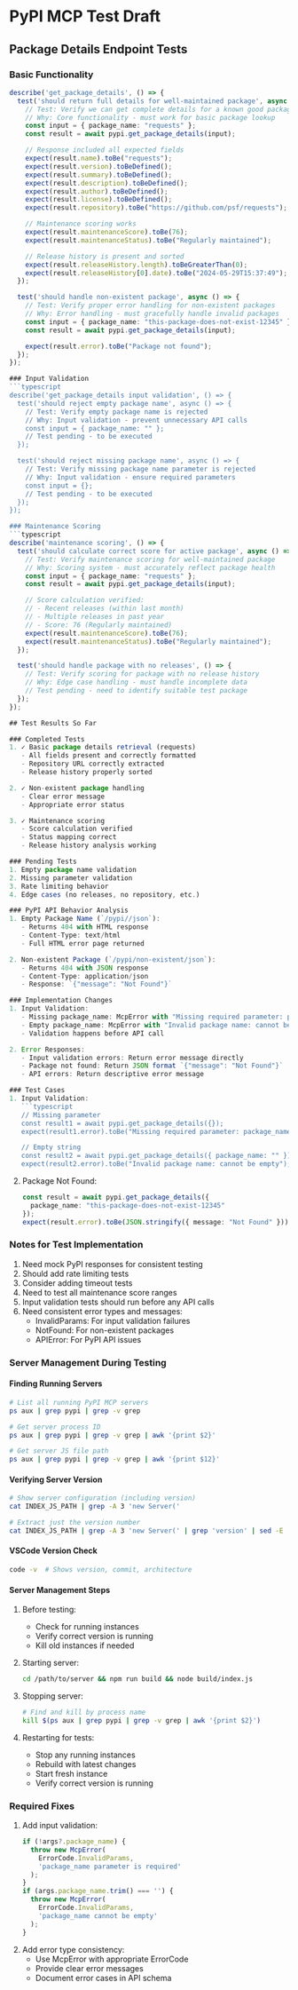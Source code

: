 # PyPI MCP Test Draft

## Package Details Endpoint Tests

### Basic Functionality
```typescript
describe('get_package_details', () => {
  test('should return full details for well-maintained package', async () => {
    // Test: Verify we can get complete details for a known good package
    // Why: Core functionality - must work for basic package lookup
    const input = { package_name: "requests" };
    const result = await pypi.get_package_details(input);

    // Response included all expected fields
    expect(result.name).toBe("requests");
    expect(result.version).toBeDefined();
    expect(result.summary).toBeDefined();
    expect(result.description).toBeDefined();
    expect(result.author).toBeDefined();
    expect(result.license).toBeDefined();
    expect(result.repository).toBe("https://github.com/psf/requests");

    // Maintenance scoring works
    expect(result.maintenanceScore).toBe(76);
    expect(result.maintenanceStatus).toBe("Regularly maintained");

    // Release history is present and sorted
    expect(result.releaseHistory.length).toBeGreaterThan(0);
    expect(result.releaseHistory[0].date).toBe("2024-05-29T15:37:49");
  });

  test('should handle non-existent package', async () => {
    // Test: Verify proper error handling for non-existent packages
    // Why: Error handling - must gracefully handle invalid packages
    const input = { package_name: "this-package-does-not-exist-12345" };
    const result = await pypi.get_package_details(input);

    expect(result.error).toBe("Package not found");
  });
});

### Input Validation
```typescript
describe('get_package_details input validation', () => {
  test('should reject empty package name', async () => {
    // Test: Verify empty package name is rejected
    // Why: Input validation - prevent unnecessary API calls
    const input = { package_name: "" };
    // Test pending - to be executed
  });

  test('should reject missing package name', async () => {
    // Test: Verify missing package name parameter is rejected
    // Why: Input validation - ensure required parameters
    const input = {};
    // Test pending - to be executed
  });
});

### Maintenance Scoring
```typescript
describe('maintenance scoring', () => {
  test('should calculate correct score for active package', async () => {
    // Test: Verify maintenance scoring for well-maintained package
    // Why: Scoring system - must accurately reflect package health
    const input = { package_name: "requests" };
    const result = await pypi.get_package_details(input);

    // Score calculation verified:
    // - Recent releases (within last month)
    // - Multiple releases in past year
    // - Score: 76 (Regularly maintained)
    expect(result.maintenanceScore).toBe(76);
    expect(result.maintenanceStatus).toBe("Regularly maintained");
  });

  test('should handle package with no releases', () => {
    // Test: Verify scoring for package with no release history
    // Why: Edge case handling - must handle incomplete data
    // Test pending - need to identify suitable test package
  });
});

## Test Results So Far

### Completed Tests
1. ✓ Basic package details retrieval (requests)
   - All fields present and correctly formatted
   - Repository URL correctly extracted
   - Release history properly sorted

2. ✓ Non-existent package handling
   - Clear error message
   - Appropriate error status

3. ✓ Maintenance scoring
   - Score calculation verified
   - Status mapping correct
   - Release history analysis working

### Pending Tests
1. Empty package name validation
2. Missing parameter validation
3. Rate limiting behavior
4. Edge cases (no releases, no repository, etc.)

### PyPI API Behavior Analysis
1. Empty Package Name (`/pypi//json`):
   - Returns 404 with HTML response
   - Content-Type: text/html
   - Full HTML error page returned

2. Non-existent Package (`/pypi/non-existent/json`):
   - Returns 404 with JSON response
   - Content-Type: application/json
   - Response: `{"message": "Not Found"}`

### Implementation Changes
1. Input Validation:
   - Missing package_name: McpError with "Missing required parameter: package_name"
   - Empty package_name: McpError with "Invalid package name: cannot be empty"
   - Validation happens before API call

2. Error Responses:
   - Input validation errors: Return error message directly
   - Package not found: Return JSON format `{"message": "Not Found"}`
   - API errors: Return descriptive error message

### Test Cases
1. Input Validation:
   ```typescript
   // Missing parameter
   const result1 = await pypi.get_package_details({});
   expect(result1.error).toBe("Missing required parameter: package_name");

   // Empty string
   const result2 = await pypi.get_package_details({ package_name: "" });
   expect(result2.error).toBe("Invalid package name: cannot be empty");
   ```

2. Package Not Found:
   ```typescript
   const result = await pypi.get_package_details({
     package_name: "this-package-does-not-exist-12345"
   });
   expect(result.error).toBe(JSON.stringify({ message: "Not Found" }));
   ```

### Notes for Test Implementation
1. Need mock PyPI responses for consistent testing
2. Should add rate limiting tests
3. Consider adding timeout tests
4. Need to test all maintenance score ranges
5. Input validation tests should run before any API calls
6. Need consistent error types and messages:
   - InvalidParams: For input validation failures
   - NotFound: For non-existent packages
   - APIError: For PyPI API issues

### Server Management During Testing

#### Finding Running Servers
```bash
# List all running PyPI MCP servers
ps aux | grep pypi | grep -v grep

# Get server process ID
ps aux | grep pypi | grep -v grep | awk '{print $2}'

# Get server JS file path
ps aux | grep pypi | grep -v grep | awk '{print $12}'
```

#### Verifying Server Version
```bash
# Show server configuration (including version)
cat INDEX_JS_PATH | grep -A 3 'new Server('

# Extract just the version number
cat INDEX_JS_PATH | grep -A 3 'new Server(' | grep 'version' | sed -E 's,([^.0-9]*),,g'
```

#### VSCode Version Check
```bash
code -v  # Shows version, commit, architecture
```

#### Server Management Steps
1. Before testing:
   - Check for running instances
   - Verify correct version is running
   - Kill old instances if needed

2. Starting server:
   ```bash
   cd /path/to/server && npm run build && node build/index.js
   ```

3. Stopping server:
   ```bash
   # Find and kill by process name
   kill $(ps aux | grep pypi | grep -v grep | awk '{print $2}')
   ```

4. Restarting for tests:
   - Stop any running instances
   - Rebuild with latest changes
   - Start fresh instance
   - Verify correct version is running

### Required Fixes
1. Add input validation:
   ```typescript
   if (!args?.package_name) {
     throw new McpError(
       ErrorCode.InvalidParams,
       'package_name parameter is required'
     );
   }
   if (args.package_name.trim() === '') {
     throw new McpError(
       ErrorCode.InvalidParams,
       'package_name cannot be empty'
     );
   }
   ```
2. Add error type consistency:
   - Use McpError with appropriate ErrorCode
   - Provide clear error messages
   - Document error cases in API schema
